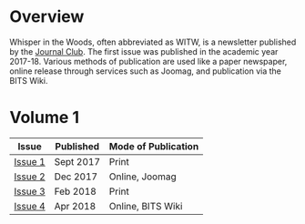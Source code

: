 <!-- TITLE: Whispers In The Woods -->
<!-- SUBTITLE: Whispers in the Woods is a bi-semesterly newsletter published by Journal Club. -->

# Overview
Whisper in the Woods, often abbreviated as WITW, is a newsletter published by the [Journal Club](/orgs/journal-club). The first issue was published in the academic year 2017-18. Various methods of publication are used like a paper newspaper, online release through services such as Joomag, and publication via the BITS Wiki.  

# Volume 1
<center>

| Issue | Published | Mode of Publication |
| --- | --- | --- |
| [Issue 1](/news/witw/1-1) | Sept 2017 | Print |
| [Issue 2](/news/witw/1-2) | Dec 2017 | Online, Joomag |
| [Issue 3](/news/witw/1-3) | Feb 2018 | Print |
| [Issue 4](/news/witw/1-4) | Apr 2018 | Online, BITS Wiki |

</center>